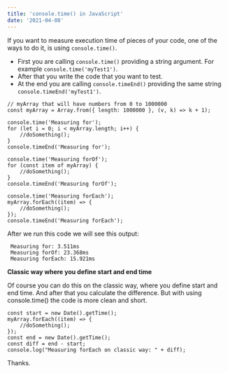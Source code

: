 ```yaml
---
title: 'console.time() in JavaScript'
date: '2021-04-08'
---
```


If you want to measure execution time of pieces of your code, one of the ways to do it, is using `console.time()`. 

- First you are calling `console.time()` providing a string argument. For example `console.time('myTest1')`.
- After that you write the code that you want to test.
- At the end you are calling `console.timeEnd()` providing the same string `console.timeEnd('myTest1')`.


```
// myArray that will have numbers from 0 to 1000000
const myArray = Array.from({ length: 1000000 }, (v, k) => k + 1);

console.time('Measuring for');
for (let i = 0; i < myArray.length; i++) {
    //doSomething();
}
console.timeEnd('Measuring for');

console.time('Measuring forOf');
for (const item of myArray) {
    //doSomething();
}
console.timeEnd('Measuring forOf');

console.time('Measuring forEach');
myArray.forEach((item) => {
    //doSomething();
});
console.timeEnd('Measuring forEach');
``` 

After we run this code we will see this output:
```
 Measuring for: 3.511ms 
 Measuring forOf: 23.368ms 
 Measuring forEach: 15.921ms 
```

**Classic way where you define start and end time**

Of course you can do this on the classic way, where you define start and end time. And after that you calculate the difference. But with using console.time() the code is more clean and short.

```
const start = new Date().getTime();
myArray.forEach((item) => {
	//doSomething();
});
const end = new Date().getTime();
const diff = end - start;
console.log("Measuring forEach on classic way: " + diff);
``` 

Thanks.